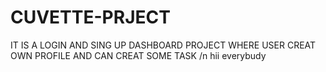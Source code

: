 # CUVETTE-PRJECT
IT IS A LOGIN AND SING UP DASHBOARD PROJECT WHERE USER CREAT OWN PROFILE AND CAN CREAT SOME TASK /n
hii everybudy
